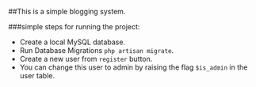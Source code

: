 ##This is a simple blogging system.

###simple steps for running the project:

- Create a local MySQL database.
- Run Database Migrations ```php artisan migrate```.
- Create a new user from ```register``` button.
- You can change this user to admin by raising the flag ```$is_admin``` in the user table.
